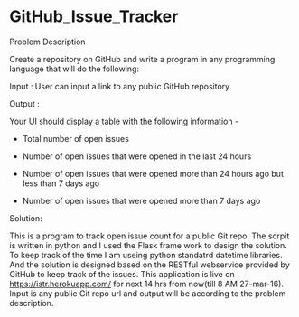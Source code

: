 # GitHub_Issue_Tracker
Problem Description 

Create a repository on GitHub and write a program in any programming language that will do the following: 

Input : User can input a link to any public GitHub repository

Output :

Your UI should display a table with the following information -

- Total number of open issues

- Number of open issues that were opened in the last 24 hours

- Number of open issues that were opened more than 24 hours ago but less than 7 days ago

- Number of open issues that were opened more than 7 days ago 

Solution:

This is a program to track open issue count for a public Git repo. 
The scrpit is written in python and I used the Flask frame work to design the solution.
To keep track of the time I am useing python standatrd datetime libraries. And the solution is designed based on the RESTful webservice provided by GitHub to keep track of the issues.
This application is live on https://istr.herokuapp.com/ for next 14 hrs from now(till 8 AM 27-mar-16).
Input is any public Git repo url and output will be according to the problem description.
